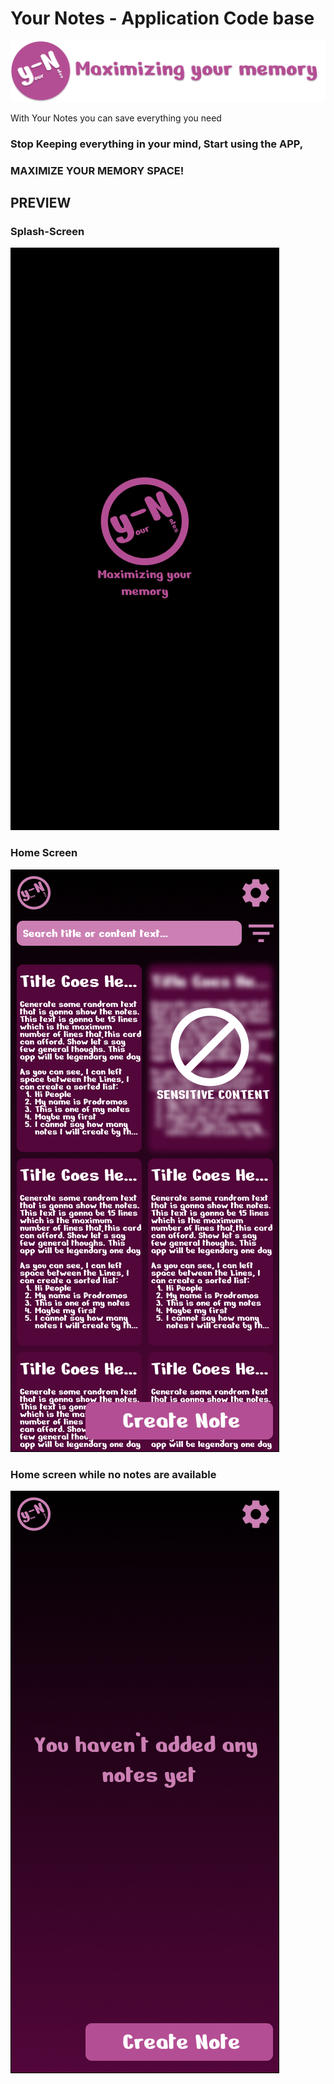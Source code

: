# Your Notes - Application Code base

![alt text](https://github.com/prodromossarakinou/Your-Notes/blob/main/assets/images/png/logo/row_logo_primary.png)

With Your Notes you can save everything you need

### Stop Keeping everything in your mind, Start using the APP,

### MAXIMIZE YOUR MEMORY SPACE!

## PREVIEW

### Splash-Screen
![alt text](https://github.com/prodromossarakinou/Your-Notes/blob/main/github/images/Splash%20Screen.png)

### Home Screen
![alt text](https://github.com/prodromossarakinou/Your-Notes/blob/main/github/images/Home%20Screen.png)

### Home screen while no notes are available
![alt text](https://github.com/prodromossarakinou/Your-Notes/blob/main/github/images/Home%20No%20notes%20Screen.png)
